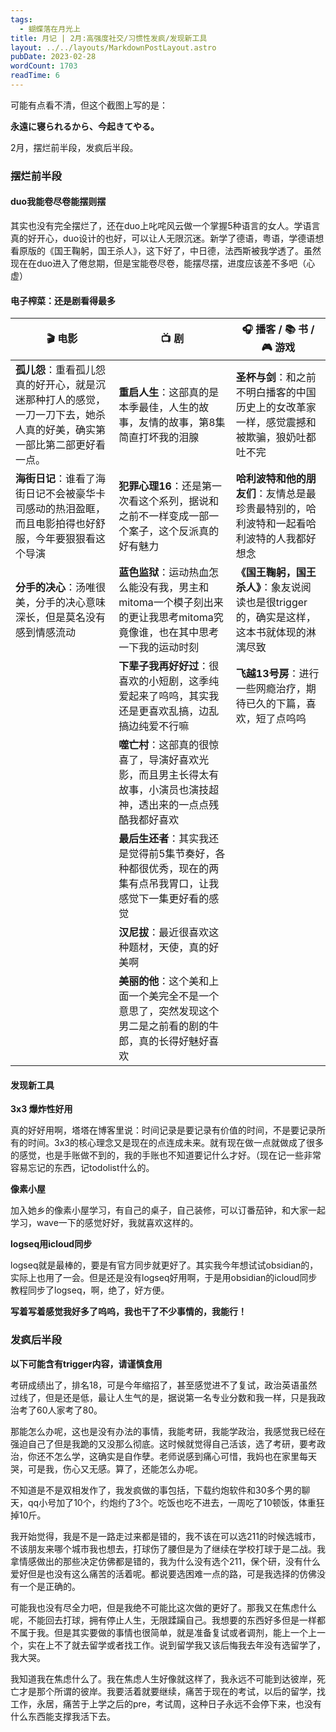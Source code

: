 ```yaml
---
tags:
  - 蝴蝶落在月光上
title: 月记 | 2月:高强度社交/习惯性发疯/发现新工具
layout: ../../layouts/MarkdownPostLayout.astro
pubDate: 2023-02-28
wordCount: 1703
readTime: 6
---
```

可能有点看不清，但这个截图上写的是：

**永遠に寝られるから、今起きてやる。**

2月，摆烂前半段，发疯后半段。

### 摆烂前半段

#### duo我能卷尽卷能摆则摆

其实也没有完全摆烂了，还在duo上叱咤风云做一个掌握5种语言的女人。学语言真的好开心，duo设计的也好，可以让人无限沉迷。新学了德语，粤语，学德语想看原版的《国王鞠躬，国王杀人》，这下好了，中日德，法西斯被我学透了。虽然现在在duo进入了倦怠期，但是宝能卷尽卷，能摆尽摆，进度应该差不多吧（心虚）

#### 电子榨菜：还是剧看得最多

| 🎬 电影 | 📺 剧 | 🎧 播客 / 📚 书 / 🎮 游戏 |
|--------|------|----------------------|
| **孤儿怨**：重看孤儿怨真的好开心，就是沉迷那种打人的感觉，一刀一刀下去，她杀人真的好美，确实第一部比第二部更好看一点。 | **重启人生**：这部真的是本季最佳，人生的故事，友情的故事，第8集简直打坏我的泪腺 | **圣杯与剑**：和之前不明白播客的中国历史上的女改革家一样，感觉震撼和被欺骗，狼奶吐都吐不完 |
| **海街日记**：谁看了海街日记不会被豪华卡司感动的热泪盈眶，而且电影拍得也好舒服，今年要狠狠看这个导演 | **犯罪心理16**：还是第一次看这个系列，据说和之前不一样变成一部一个案子，这个反派真的好有魅力 | **哈利波特和他的朋友们**：友情总是最珍贵最特别的，哈利波特和一起看哈利波特的人我都好想念 |
| **分手的决心**：汤唯很美，分手的决心意味深长，但是莫名没有感到情感流动 | **蓝色监狱**：运动热血怎么能没有我，男主和mitoma一个模子刻出来的更让我思考mitoma究竟像谁，也在其中思考一下我的运动时刻 | **《国王鞠躬，国王杀人》**：象友说阅读也是很trigger的，确实是这样，这本书就体现的淋漓尽致 |
|        | **下辈子我再好好过**：很喜欢的小短剧，这季纯爱起来了呜呜，其实我还是更喜欢乱搞，边乱搞边纯爱不行嘛 | **飞越13号房**：进行一些网瘾治疗，期待已久的下篇，喜欢，短了点呜呜 |
|        | **噬亡村**：这部真的很惊喜了，导演好喜欢光影，而且男主长得太有故事，小演员也演技超神，透出来的一点点残酷我都好喜欢 | |
|        | **最后生还者**：其实我还是觉得前5集节奏好，各种都很优秀，现在的两集有点吊我胃口，让我感觉下一集更好看的感觉 | |
|        | **汉尼拔**：最近很喜欢这种题材，天使，真的好美啊 | |
|        | **美丽的他**：这个美和上面一个美完全不是一个意思了，突然发现这个男二是之前看的剧的牛郎，真的长得好魅好喜欢 | |
#### 发现新工具

**3x3 爆炸性好用**

真的好好用啊，塔塔在博客里说：时间记录是要记录有价值的时间，不是要记录所有的时间。3x3的核心理念又是现在的点连成未来。就有现在做一点就做成了很多的感觉，也是手账做不到的，我的手账也不知道要记什么才好。（现在记一些非常容易忘记的东西，记todolist什么的。

**像素小屋**

加入她乡的像素小屋学习，有自己的桌子，自己装修，可以订番茄钟，和大家一起学习，wave一下的感觉好好，我就喜欢这样的。

**logseq用icloud同步**

logseq就是最棒的，要是有官方同步就更好了。其实我今年想试试obsidian的，实际上也用了一会。但是还是没有logseq好用啊，于是用obsidian的icloud同步教程同步了logseq，啊，绝了，好方便。

**写着写着感觉我好多了呜呜，我也干了不少事情的，我能行！**

### 发疯后半段
**以下可能含有trigger内容，请谨慎食用**

考研成绩出了，排名18，可是今年缩招了，甚至感觉进不了复试，政治英语虽然过线了，但是还是低，最让人生气的是，据说第一名专业分数和我一样，只是我政治考了60人家考了80。

那能怎么办呢，这也是没有办法的事情，我能考研，我能学政治，我感觉我已经在强迫自己了但是我跪的又没那么彻底。这时候就觉得自己活该，选了考研，要考政治，你还不怎么学，这确实是自作孽。老师说感到痛心可惜，我妈也在家里每天哭，可是我，伤心又无感。算了，还能怎么办呢。

不知道是不是双相发作了，我发疯做的事包括，下载约炮软件和30多个男的聊天，qq小号加了10个，约炮约了3个。吃饭也吃不进去，一周吃了10顿饭，体重狂掉10斤。

我开始觉得，我是不是一路走过来都是错的，我不该在可以选211的时候选城市，不该朋友来哪个城市我也想去，打球伤了腰但是为了继续在学校打球于是二战。我拿情感做出的那些决定仿佛都是错的，我为什么没有选个211，保个研，没有什么爱好但是也没有这么痛苦的活着呢。都说要选困难一点的路，可是我选择的仿佛没有一个是正确的。

可能我也没有尽全力吧，但是我绝不可能比这次做的更好了。那我又在焦虑什么呢，不能回去打球，拥有停止人生，无限蹂躏自己。我想要的东西好多但是一样都不属于我。但是其实要做的事情也很简单，就是准备复试或者调剂，能上一个上一个，实在上不了就去留学或者找工作。说到留学我又该后悔我去年没有选留学了，我大哭。

我知道我在焦虑什么了。我在焦虑人生好像就这样了，我永远不可能到达彼岸，死亡才是那个所谓的彼岸。我要活着就要继续，痛苦于现在的考试，以后的留学，找工作，永居，痛苦于上学之后的pre，考试周，这种日子永远不会停下来，也没有什么东西能支撑我活下去。